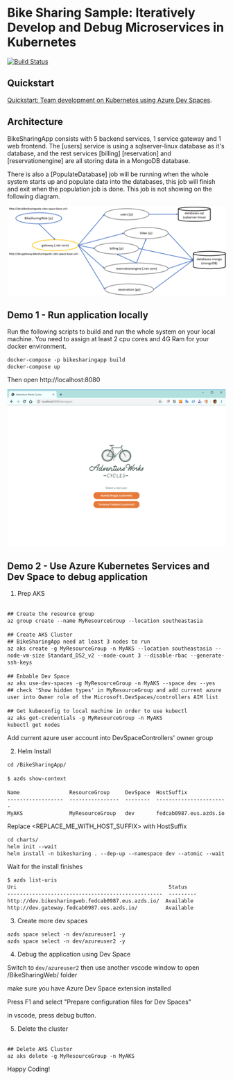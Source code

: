 # Bike Sharing Sample: Iteratively Develop and Debug Microservices in Kubernetes

[![Build Status](https://dev.azure.com/demo-devops101/BikeSharingApp/_apis/build/status/AzureDevOps101.BikeSharingApp?branchName=master)](https://dev.azure.com/demo-devops101/BikeSharingApp/_build/latest?definitionId=63&branchName=master)

## Quickstart

[Quickstart: Team development on Kubernetes using Azure Dev Spaces](https://docs.microsoft.com/en-us/azure/dev-spaces/quickstart-team-development).

## Architecture 

BikeSharingApp consists with 5 backend services, 1 service gateway and 1 web frontend. The [users] service is using a sqlserver-linux database as it's database, and the rest services [billing] [reservation] and [reservationengine] are all storing data in a MongoDB database. 

There is also a [PopulateDatabase] job will be running when the whole system starts up and populate data into the databases, this job will finish and exit when the population job is done. This job is not showing on the following diagram.

![](./BikeSharingApp-Arc.png)

## Demo 1 - Run application locally

Run the following scripts to build and run the whole system on your local machine. You need to assign at least 2 cpu cores and 4G Ram for your docker environment. 

```shell
docker-compose -p bikesharingapp build
docker-compose up
```
Then open http://localhost:8080

![](./home-screen.png)


## Demo 2 - Use Azure Kubernetes Services and Dev Space to debug application

1. Prep AKS

```shell

## Create the resource group
az group create --name MyResourceGroup --location southeastasia

## Create AKS Cluster
## BikeSharingApp need at least 3 nodes to run
az aks create -g MyResourceGroup -n MyAKS --location southeastasia --node-vm-size Standard_DS2_v2 --node-count 3 --disable-rbac --generate-ssh-keys

## Enbable Dev Space
az aks use-dev-spaces -g MyResourceGroup -n MyAKS --space dev --yes
## check 'Show hidden types' in MyResourceGroup and add current azure user into Owner role of the Microsoft.DevSpaces/controllers AIM list

## Get kubeconfig to local machine in order to use kubectl
az aks get-credentials -g MyResourceGroup -n MyAKS
kubectl get nodes

```

Add current azure user account into DevSpaceControllers' owner group


2. Helm Install

```shell
cd /BikeSharingApp/

$ azds show-context

Name                ResourceGroup     DevSpace  HostSuffix
------------------  ----------------  --------  -----------------------
MyAKS               MyResourceGroup   dev       fedcab0987.eus.azds.io
```

Replace <REPLACE_ME_WITH_HOST_SUFFIX> with HostSuffix

```shell
cd charts/
helm init --wait
helm install -n bikesharing . --dep-up --namespace dev --atomic --wait
```
Wait for the install finishes

```
$ azds list-uris
Uri                                                 Status
--------------------------------------------------  ---------
http://dev.bikesharingweb.fedcab0987.eus.azds.io/  Available
http://dev.gateway.fedcab0987.eus.azds.io/         Available
```

3. Create more dev spaces

```shell
azds space select -n dev/azureuser1 -y
azds space select -n dev/azureuser2 -y
```

4. Debug the application using Dev Space

Switch to `dev/azureuser2` then use another vscode window to open /BikeSharingWeb/ folder

make sure you have Azure Dev Space extension installed

Press F1 and select "Prepare configuration files for Dev Spaces"

in vscode, press debug button.

5. Delete the cluster

```shell

## Delete AKS Cluster
az aks delete -g MyResourceGroup -n MyAKS
```

Happy Coding!